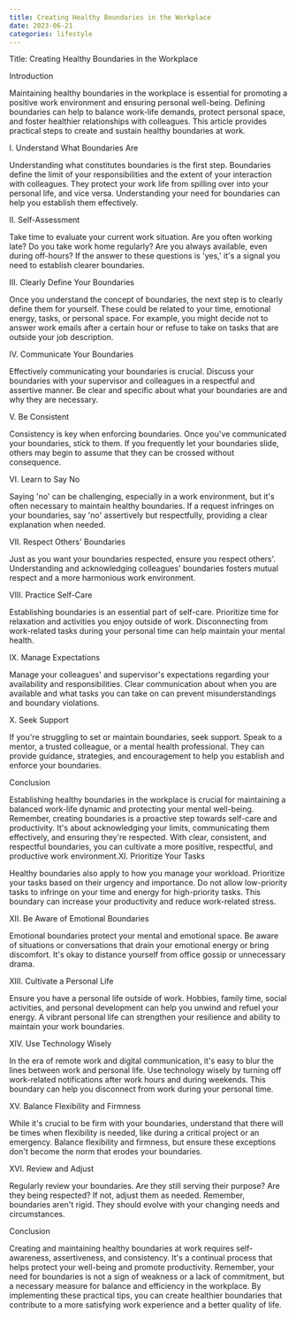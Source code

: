 ```yaml
---
title: Creating Healthy Boundaries in the Workplace
date: 2023-06-21
categories: lifestyle
---
```


Title: Creating Healthy Boundaries in the Workplace

Introduction

Maintaining healthy boundaries in the workplace is essential for promoting a positive work environment and ensuring personal well-being. Defining boundaries can help to balance work-life demands, protect personal space, and foster healthier relationships with colleagues. This article provides practical steps to create and sustain healthy boundaries at work.

I. Understand What Boundaries Are

Understanding what constitutes boundaries is the first step. Boundaries define the limit of your responsibilities and the extent of your interaction with colleagues. They protect your work life from spilling over into your personal life, and vice versa. Understanding your need for boundaries can help you establish them effectively.

II. Self-Assessment

Take time to evaluate your current work situation. Are you often working late? Do you take work home regularly? Are you always available, even during off-hours? If the answer to these questions is 'yes,' it's a signal you need to establish clearer boundaries.

III. Clearly Define Your Boundaries

Once you understand the concept of boundaries, the next step is to clearly define them for yourself. These could be related to your time, emotional energy, tasks, or personal space. For example, you might decide not to answer work emails after a certain hour or refuse to take on tasks that are outside your job description.

IV. Communicate Your Boundaries

Effectively communicating your boundaries is crucial. Discuss your boundaries with your supervisor and colleagues in a respectful and assertive manner. Be clear and specific about what your boundaries are and why they are necessary.

V. Be Consistent

Consistency is key when enforcing boundaries. Once you've communicated your boundaries, stick to them. If you frequently let your boundaries slide, others may begin to assume that they can be crossed without consequence.

VI. Learn to Say No

Saying 'no' can be challenging, especially in a work environment, but it's often necessary to maintain healthy boundaries. If a request infringes on your boundaries, say 'no' assertively but respectfully, providing a clear explanation when needed.

VII. Respect Others' Boundaries

Just as you want your boundaries respected, ensure you respect others'. Understanding and acknowledging colleagues' boundaries fosters mutual respect and a more harmonious work environment.

VIII. Practice Self-Care

Establishing boundaries is an essential part of self-care. Prioritize time for relaxation and activities you enjoy outside of work. Disconnecting from work-related tasks during your personal time can help maintain your mental health.

IX. Manage Expectations

Manage your colleagues' and supervisor's expectations regarding your availability and responsibilities. Clear communication about when you are available and what tasks you can take on can prevent misunderstandings and boundary violations.

X. Seek Support

If you're struggling to set or maintain boundaries, seek support. Speak to a mentor, a trusted colleague, or a mental health professional. They can provide guidance, strategies, and encouragement to help you establish and enforce your boundaries.

Conclusion

Establishing healthy boundaries in the workplace is crucial for maintaining a balanced work-life dynamic and protecting your mental well-being. Remember, creating boundaries is a proactive step towards self-care and productivity. It's about acknowledging your limits, communicating them effectively, and ensuring they're respected. With clear, consistent, and respectful boundaries, you can cultivate a more positive, respectful, and productive work environment.XI. Prioritize Your Tasks

Healthy boundaries also apply to how you manage your workload. Prioritize your tasks based on their urgency and importance. Do not allow low-priority tasks to infringe on your time and energy for high-priority tasks. This boundary can increase your productivity and reduce work-related stress.

XII. Be Aware of Emotional Boundaries

Emotional boundaries protect your mental and emotional space. Be aware of situations or conversations that drain your emotional energy or bring discomfort. It's okay to distance yourself from office gossip or unnecessary drama.

XIII. Cultivate a Personal Life

Ensure you have a personal life outside of work. Hobbies, family time, social activities, and personal development can help you unwind and refuel your energy. A vibrant personal life can strengthen your resilience and ability to maintain your work boundaries.

XIV. Use Technology Wisely

In the era of remote work and digital communication, it's easy to blur the lines between work and personal life. Use technology wisely by turning off work-related notifications after work hours and during weekends. This boundary can help you disconnect from work during your personal time.

XV. Balance Flexibility and Firmness

While it's crucial to be firm with your boundaries, understand that there will be times when flexibility is needed, like during a critical project or an emergency. Balance flexibility and firmness, but ensure these exceptions don't become the norm that erodes your boundaries.

XVI. Review and Adjust

Regularly review your boundaries. Are they still serving their purpose? Are they being respected? If not, adjust them as needed. Remember, boundaries aren't rigid. They should evolve with your changing needs and circumstances.

Conclusion

Creating and maintaining healthy boundaries at work requires self-awareness, assertiveness, and consistency. It's a continual process that helps protect your well-being and promote productivity. Remember, your need for boundaries is not a sign of weakness or a lack of commitment, but a necessary measure for balance and efficiency in the workplace. By implementing these practical tips, you can create healthier boundaries that contribute to a more satisfying work experience and a better quality of life.